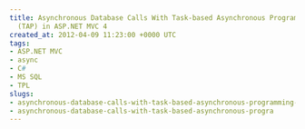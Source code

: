 ```yaml
---
title: Asynchronous Database Calls With Task-based Asynchronous Programming Model
  (TAP) in ASP.NET MVC 4
created_at: 2012-04-09 11:23:00 +0000 UTC
tags:
- ASP.NET MVC
- async
- C#
- MS SQL
- TPL
slugs:
- asynchronous-database-calls-with-task-based-asynchronous-programming-model-tap-in-asp-net-mvc-4
- asynchronous-database-calls-with-task-based-asynchronous-progra
---
```

